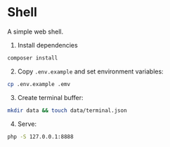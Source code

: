 # Shell
A simple web shell.

1. Install dependencies
```sh
composer install
```

2. Copy `.env.example` and set environment variables:
```sh
cp .env.example .emv
```

3. Create terminal buffer:
```sh
mkdir data && touch data/terminal.json
```

4. Serve:
```sh
php -S 127.0.0.1:8888
```
